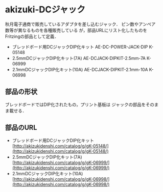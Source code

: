 # akizuki-DCジャック
秋月電子通商で販売しているアダプタを差し込むジャック．
ピン数やアンペア数等が異なるものを各種販売している
が，部品URLにリスト化したものをFritzingの部品として定義．

* ブレッドボード用DCジャックDIP化キット AE-DC-POWER-JACK-DIP K-05148
* 2.5mmDCジャックDIP化キット(7A) AE-DCJACK-DIPKIT-2.5mm-7A K-06999
* 2.1mmDCジャックDIP化キット(10A) AE-DCJACK-DIPKIT-2.1mm-10A K-06998

## 部品の形状
ブレッドボードではDIP化されたもの，プリント基板は
ジャックの部品をそのまま載せる．

## 部品のURL
* ブレッドボード用DCジャックDIP化キット[http://akizukidenshi.com/catalog/g/gK-05148/](http://akizukidenshi.com/catalog/g/gK-05148/)
* 2.5mmDCジャックDIP化キット(7A) [http://akizukidenshi.com/catalog/g/gK-06999/](http://akizukidenshi.com/catalog/g/gK-06999/)
* 2.1mmDCジャックDIP化キット(10A) [http://akizukidenshi.com/catalog/g/gK-06998/](http://akizukidenshi.com/catalog/g/gK-06998/)

